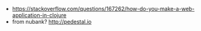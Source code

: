 - https://stackoverflow.com/questions/167262/how-do-you-make-a-web-application-in-clojure
- from nubank? http://pedestal.io
